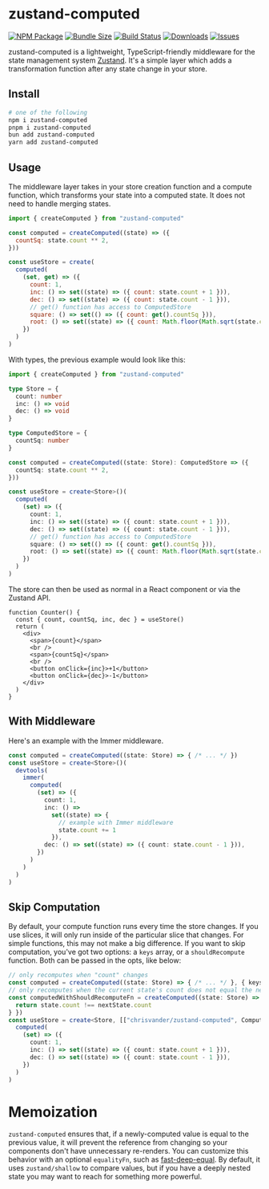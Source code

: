 # zustand-computed

[![NPM Package][npm-img]][npm-url]
[![Bundle Size][size-img]][size-url]
[![Build Status][build-img]][build-url]
[![Downloads][downloads-img]][downloads-url]
[![Issues][issues-img]][issues-url]

zustand-computed is a lightweight, TypeScript-friendly middleware for the state management system [Zustand](https://github.com/pmndrs/zustand). It's a simple layer which adds a transformation function after any state change in your store.

## Install

```bash
# one of the following
npm i zustand-computed
pnpm i zustand-computed
bun add zustand-computed
yarn add zustand-computed
```

## Usage

The middleware layer takes in your store creation function and a compute function, which transforms your state into a computed state. It does not need to handle merging states.

```js
import { createComputed } from "zustand-computed"

const computed = createComputed((state) => ({
  countSq: state.count ** 2,
}))

const useStore = create(
  computed(
    (set, get) => ({
      count: 1,
      inc: () => set((state) => ({ count: state.count + 1 })),
      dec: () => set((state) => ({ count: state.count - 1 })),
      // get() function has access to ComputedStore
      square: () => set(() => ({ count: get().countSq })),
      root: () => set((state) => ({ count: Math.floor(Math.sqrt(state.count)) })),
    })
  )
)
```

With types, the previous example would look like this:

```ts
import { createComputed } from "zustand-computed"

type Store = {
  count: number
  inc: () => void
  dec: () => void
}

type ComputedStore = {
  countSq: number
}

const computed = createComputed((state: Store): ComputedStore => ({
  countSq: state.count ** 2,
}))

const useStore = create<Store>()(
  computed(
    (set) => ({
      count: 1,
      inc: () => set((state) => ({ count: state.count + 1 })),
      dec: () => set((state) => ({ count: state.count - 1 })),
      // get() function has access to ComputedStore
      square: () => set(() => ({ count: get().countSq })),
      root: () => set((state) => ({ count: Math.floor(Math.sqrt(state.count)) })),
    })
  )
)
```

The store can then be used as normal in a React component or via the Zustand API.

```tsx
function Counter() {
  const { count, countSq, inc, dec } = useStore()
  return (
    <div>
      <span>{count}</span>
      <br />
      <span>{countSq}</span>
      <br />
      <button onClick={inc}>+1</button>
      <button onClick={dec}>-1</button>
    </div>
  )
}
```

## With Middleware

Here's an example with the Immer middleware.

```ts
const computed = createComputed((state: Store) => { /* ... */ })
const useStore = create<Store>()(
  devtools(
    immer(
      computed(
        (set) => ({
          count: 1,
          inc: () =>
            set((state) => {
              // example with Immer middleware
              state.count += 1
            }),
          dec: () => set((state) => ({ count: state.count - 1 })),
        })
      )
    )
  )
)
```

## Skip Computation

By default, your compute function runs every time the store changes. If you use slices, it will only run inside of the particular slice that changes. For simple functions, this may not make a big difference. If you want to skip computation, you've got two options: a `keys` array, or a `shouldRecompute` function. Both can be passed in the opts, like below:

```ts
// only recomputes when "count" changes
const computed = createComputed((state: Store) => { /* ... */ }, { keys: ["count"] })
// only recomputes when the current state's count does not equal the next state's count (same as above, but more explicit)
const computedWithShouldRecomputeFn = createComputed((state: Store) => { /* ... */ }, { shouldRecompute: (state, nextState) => {
  return state.count !== nextState.count
} })
const useStore = create<Store, [["chrisvander/zustand-computed", ComputedStore]]>(
  computed(
    (set) => ({
      count: 1,
      inc: () => set((state) => ({ count: state.count + 1 })),
      dec: () => set((state) => ({ count: state.count - 1 })),
    })
  )
)
```

# Memoization

`zustand-computed` ensures that, if a newly-computed value is equal to the previous value, it will prevent the reference from changing so your components don't have unnecessary re-renders. You can customize this behavior with an optional `equalityFn`, such as [fast-deep-equal](https://github.com/epoberezkin/fast-deep-equal). By default, it uses `zustand/shallow` to compare values, but if you have a deeply nested state you may want to reach for something more powerful.

[build-img]: https://github.com/chrisvander/zustand-computed/actions/workflows/ci.yml/badge.svg
[build-url]: https://github.com/chrisvander/zustand-computed/actions/workflows/ci.yml
[size-img]: https://img.shields.io/bundlephobia/minzip/zustand-computed
[size-url]: https://bundlephobia.com/package/zustand-computed@1.4.2
[downloads-img]: https://img.shields.io/npm/dt/zustand-computed
[downloads-url]: https://www.npmtrends.com/zustand-computed
[npm-img]: https://img.shields.io/npm/v/zustand-computed
[npm-url]: https://www.npmjs.com/package/zustand-computed
[issues-img]: https://img.shields.io/github/issues/chrisvander/zustand-computed
[issues-url]: https://github.com/chrisvander/chrisvander/zustand-computed/issues
